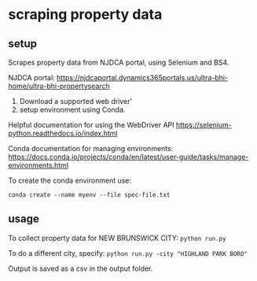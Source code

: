 # scraping property data

## setup

Scrapes property data from NJDCA portal, using Selenium and BS4. 

NJDCA portal:
https://njdcaportal.dynamics365portals.us/ultra-bhi-home/ultra-bhi-propertysearch

1. Download a supported web driver'
2. setup environment using Conda.

Helpful documentation for using the WebDriver API https://selenium-python.readthedocs.io/index.html

Conda documentation for managing environments:
https://docs.conda.io/projects/conda/en/latest/user-guide/tasks/manage-environments.html

To create the conda environment use:

`conda create --name myenv --file spec-file.txt`

## usage

To collect property data for NEW BRUNSWICK CITY:
`python run.py`

To do a different city, specify:
`python run.py -city "HIGHLAND PARK BORO"`

Output is saved as a csv in the output folder.



